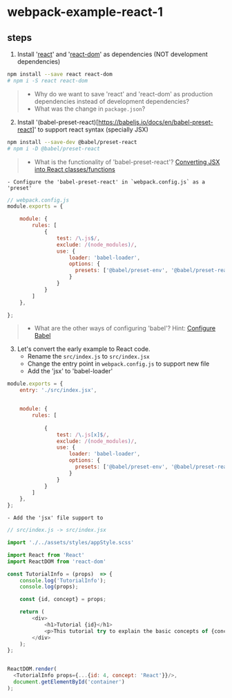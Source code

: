 # webpack-example-react-1


## steps

1. Install '[react](https://www.npmjs.com/package/react)' and '[react-dom](https://www.npmjs.com/package/react-dom)' as dependencies (NOT development dependencies)
```bash
npm install --save react react-dom
# npm i -S react react-dom
```
>- Why do we want to save 'react' and 'react-dom' as production dependencies instead of development dependencies?
>- What was the change in `package.json`?

2. Install '(babel-preset-react)[https://babeljs.io/docs/en/babel-preset-react]' to support react syntax (specially JSX)
```bash
npm install --save-dev @babel/preset-react
# npm i -D @babel/preset-react
```
>- What is the functionality of 'babel-preset-react'? [Converting JSX into React classes/functions](https://babeljs.io/repl/#?presets=react&code_lz=GYVwdgxgLglg9mABACwKYBt1wBQEpEDeAUIogE6pQhlIA8AJjAG4B8AEhlogO5xnr0AhLQD0jVgG4iAXyJA)

	- Configure the 'babel-preset-react' in `webpack.config.js` as a 'preset'

```javascript
// webpack.config.js
module.exports = {

	module: {
		rules: [
			{
				test: /\.js$/,
				exclude: /(node_modules)/,
				use: {
					loader: 'babel-loader',
					options: {
					  presets: ['@babel/preset-env', '@babel/preset-react']
					}
				}
			}
		]
	},

};
```
>- What are the other ways of configuring 'babel'? Hint: [Configure Babel](https://babeljs.io/docs/en/configuration)

3. Let's convert the early example to React code. 
	- Rename the `src/index.js` to `src/index.jsx`
	- Change the entry point in `webpack.config.js` to support new file
	- Add the 'jsx' to 'babel-loader' 
```javascript
module.exports = {
	entry: './src/index.jsx',


	module: {
		rules: [
			
			{
				test: /\.js[x]$/,
				exclude: /(node_modules)/,
				use: {
					loader: 'babel-loader',
					options: {
					  presets: ['@babel/preset-env', '@babel/preset-react']
					}
				}
			}
		]
	},
};
```

	- Add the 'jsx' file support to 

```javascript
// src/index.js -> src/index.jsx

import './../assets/styles/appStyle.scss'

import React from 'React'
import ReactDOM from 'react-dom'

const TutorialInfo = (props)  => {
	console.log('TutorialInfo');
	console.log(props);

	const {id, concept} = props;

	return (
		<div>
			<h1>Tutorial {id}</h1>
			<p>This tutorial try to explain the basic concepts of {concept}</p>
		</div>
	);
};


ReactDOM.render(
  <TutorialInfo props={...{id: 4, concept: 'React'}}/>,
  document.getElementById('container')
);

```